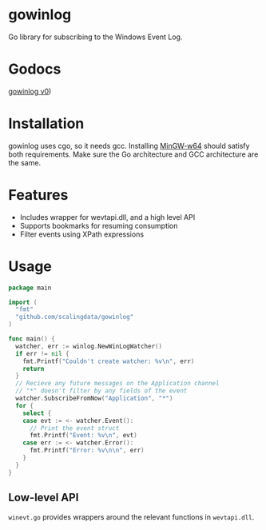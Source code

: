 # gowinlog
Go library for subscribing to the Windows Event Log.

Godocs
=======
[gowinlog v0](https://gopkg.in/alanctgardner/gowinlog.v0))

Installation
=======

gowinlog uses cgo, so it needs gcc. Installing [MinGW-w64](http://mingw-w64.yaxm.org/doku.php) should satisfy both requirements. Make sure the Go architecture and GCC architecture are the same.

Features
========

- Includes wrapper for wevtapi.dll, and a high level API
- Supports bookmarks for resuming consumption
- Filter events using XPath expressions 

Usage
=======

``` Go
package main

import (
  "fmt"
  "github.com/scalingdata/gowinlog"
)

func main() {
  watcher, err := winlog.NewWinLogWatcher()
  if err != nil {
    fmt.Printf("Couldn't create watcher: %v\n", err)
    return
  }
  // Recieve any future messages on the Application channel
  // "*" doesn't filter by any fields of the event
  watcher.SubscribeFromNow("Application", "*")
  for {
    select {
    case evt := <- watcher.Event():
      // Print the event struct
      fmt.Printf("Event: %v\n", evt)
    case err := <- watcher.Error():
      fmt.Printf("Error: %v\n\n", err)
    }
  }
}
```

Low-level API
------

`winevt.go` provides wrappers around the relevant functions in `wevtapi.dll`.
